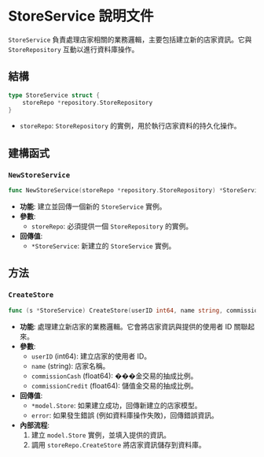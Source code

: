 # StoreService 說明文件

`StoreService` 負責處理店家相關的業務邏輯，主要包括建立新的店家資訊。它與 `StoreRepository` 互動以進行資料庫操作。

## 結構

```go
type StoreService struct {
	storeRepo *repository.StoreRepository
}
```

- `storeRepo`: `StoreRepository` 的實例，用於執行店家資料的持久化操作。

## 建構函式

### `NewStoreService`

```go
func NewStoreService(storeRepo *repository.StoreRepository) *StoreService
```

- **功能**: 建立並回傳一個新的 `StoreService` 實例。
- **參數**:
  - `storeRepo`: 必須提供一個 `StoreRepository` 的實例。
- **回傳值**:
  - `*StoreService`: 新建立的 `StoreService` 實例。

## 方法

### `CreateStore`

```go
func (s *StoreService) CreateStore(userID int64, name string, commissionCash, commissionCredit float64) (*model.Store, error)
```

- **功能**: 處理建立新店家的業務邏輯。它會將店家資訊與提供的使用者 ID 關聯起來。
- **參數**:
  - `userID` (int64): 建立店家的使用者 ID。
  - `name` (string): 店家名稱。
  - `commissionCash` (float64): ���金交易的抽成比例。
  - `commissionCredit` (float64): 儲值金交易的抽成比例。
- **回傳值**:
  - `*model.Store`: 如果建立成功，回傳新建立的店家模型。
  - `error`: 如果發生錯誤 (例如資料庫操作失敗)，回傳錯誤資訊。
- **內部流程**:
  1. 建立 `model.Store` 實例，並填入提供的資訊。
  2. 調用 `storeRepo.CreateStore` 將店家資訊儲存到資料庫。
